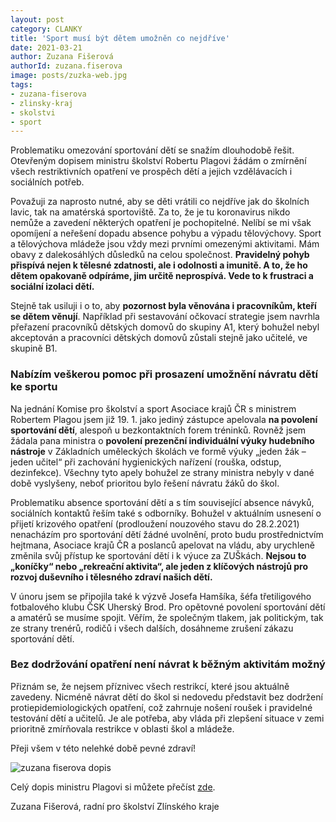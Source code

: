 ```yaml
---
layout: post
category: CLANKY
title: 'Sport musí být dětem umožněn co nejdříve'
date: 2021-03-21
author: Zuzana Fišerová
authorId: zuzana.fiserova
image: posts/zuzka-web.jpg
tags: 
- zuzana-fiserova
- zlinsky-kraj
- skolstvi
- sport
---
```


Problematiku omezování sportování dětí se snažím dlouhodobě řešit. Otevřeným dopisem ministru školství Robertu Plagovi žádám o zmírnění všech restriktivních opatření ve prospěch dětí a jejich vzdělávacích i sociálních potřeb.  


Považuji za naprosto nutné, aby se děti vrátili co nejdříve jak do školních lavic, tak na amatérská sportoviště. Za to, že je tu koronavirus nikdo nemůže a zavedení některých opatření je pochopitelné. Nelíbí se mi však opomíjení a neřešení dopadu absence pohybu a výpadu tělovýchovy. Sport a tělovýchova mládeže jsou vždy mezi prvními omezenými aktivitami. Mám obavy z dalekosáhlých důsledků na celou společnost. **Pravidelný pohyb přispívá nejen k tělesné zdatnosti, ale i odolnosti a imunitě. A to, že ho dětem opakovaně odpíráme, jim určitě neprospívá. Vede to k frustraci a sociální izolaci dětí.**

Stejně tak usiluji i o to, aby **pozornost byla věnována i pracovníkům, kteří se dětem věnují**. Například při sestavování očkovací strategie jsem navrhla přeřazení pracovníků dětských domovů do skupiny A1, který bohužel nebyl akceptován a pracovníci dětských domovů zůstali stejně jako učitelé, ve skupině B1.


### Nabízím veškerou pomoc při prosazení umožnění návratu dětí ke sportu
Na jednání Komise pro školství a sport Asociace krajů ČR s ministrem Robertem Plagou jsem již 19. 1. jako jediný zástupce apelovala **na povolení sportování dětí**, alespoň u bezkontaktních forem tréninků. Rovněž jsem žádala pana ministra o **povolení prezenční individuální výuky hudebního nástroje** v Základních uměleckých školách ve formě výuky „jeden žák – jeden učitel“ při zachování hygienických nařízení (rouška, odstup, dezinfekce). Všechny tyto apely bohužel ze strany ministra nebyly v dané době vyslyšeny, neboť prioritou bylo řešení návratu žáků do škol.

Problematiku absence sportování dětí a s tím související absence návyků, sociálních kontaktů řeším také s odborníky. Bohužel v aktuálním usnesení o  přijetí krizového opatření (prodloužení nouzového stavu do 28.2.2021) nenacházím pro sportování dětí žádné uvolnění, proto budu prostřednictvím hejtmana, Asociace krajů ČR a poslanců apelovat na vládu, aby urychleně změnila svůj přístup ke sportování dětí i k výuce za ZUŠkách. **Nejsou to „koníčky“ nebo „rekreační aktivita“, ale jeden z klíčových nástrojů pro rozvoj duševního i tělesného zdraví našich dětí.** 

V únoru jsem se připojila také k výzvě Josefa Hamšíka, šéfa třetiligového fotbalového klubu ČSK Uherský Brod. Pro opětovné povolení sportování dětí a amatérů se musíme spojit. Věřím, že společným tlakem, jak politickým, tak ze strany trenérů, rodičů i všech dalších, dosáhneme zrušení zákazu sportování dětí. 


### Bez dodržování opatření není návrat k běžným aktivitám možný
Přiznám se, že nejsem příznivec všech restrikcí, které jsou aktuálně zavedeny. Nicméně návrat dětí do škol si nedovedu představit bez dodržení protiepidemiologických opatření, což zahrnuje nošení roušek i pravidelné testování dětí a učitelů. Je ale potřeba, aby vláda při zlepšení situace v zemi prioritně zmírňovala restrikce v oblasti škol a mládeže.

Přeji všem v této nelehké době pevné zdraví!

![zuzana fiserova dopis](https://zlinsky.pirati.cz/assets/img/posts/zuzka-dopis-plagovi.jpg)

Celý dopis ministru Plagovi si můžete přečíst [zde](https://zlinsky.pirati.cz/assets/img/posts/dopis-plaga.pdf).

Zuzana Fišerová, radní pro školství Zlínského kraje
